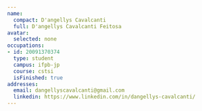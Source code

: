 ```yaml
---
name:
  compact: D'angellys Cavalcanti
  full: D'angellys Cavalcanti Feitosa
avatar:
  selected: none
occupations:
- id: 20091370374
  type: student
  campus: ifpb-jp
  course: cstsi
  isFinished: true
addresses:
  email: dangellyscavalcanti@gmail.com
  linkedin: https://www.linkedin.com/in/dangellys-cavalcanti/
---
```

